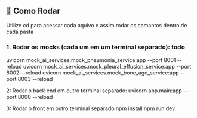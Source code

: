 
## 🚀 Como Rodar
Utilize cd para acessar cada aquivo e assim rodar os camantos dentro de cada pasta
### 1. Rodar os mocks (cada um em um terminal separado): todo
uvicorn mock_ai_services.mock_pneumonia_service:app --port 8001 --reload
uvicorn mock_ai_services.mock_pleural_effusion_service:app --port 8002 --reload
uvicorn mock_ai_services.mock_bone_age_service:app --port 8003 --reload

2: Rodar o back end em outro terminal separado:
uvicorn app.main:app --port 8000 --reload

3: Rodar o front em outro terminal separado
npm install
npm run dev
